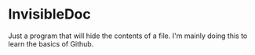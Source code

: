# InvisibleDoc
Just a program that will hide the contents of a file.
I'm mainly doing this to learn the basics of Github.
